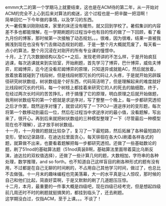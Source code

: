   emmm大二的第一个学期马上就要结束，这也是在ACM待的第二年，从一开始对ACM的完全不上心到后来对算法的痴迷，这个过程也是一把辛酸一把泪啊！</br>
  简单回忆一下今年做的事情，以及学习的东西。</br>
  大一暑假集训刚刚结束，家里的床还没有暖热，就又回到学校了。暑假集训的内容差不多也都能理解，在一学期刷题的过程当中也有目的性的做了一下回顾，看了看九月份的博客，那时候第一次接触了动态规划。。。很难，因为很难，结果一直被我搁浅到现在也没有专门去做动态规划的题，于是一整个月大概就荒废了，每天看一点小的算法，整个月沉浸在对刚开的所有专业课的憧憬中。</br>
  十月，上了几次数据结构以及C++之后，发现老师讲的不怎么样，于是开始疯狂逃课，每次逃课就来到实验室，开始刷题，首先学习了博弈，巴什博弈，威佐夫博弈，尼姆博弈，迄今还没看尼姆博弈的原理，只知道异或就能AC，然后就放着，放着放着就碰到了线段树，但是线段树那冗长的代码让人头疼，于是就开始另辟蹊径研究树状数组，树状数组是个好东西，代码简洁明了，但是理解起来的难度就好比线段树冗长的代码，每一个树枝上都挂着来研究它的人的死去的脑细胞，终于，在经过两次长时间的苦苦挣扎，终于搞懂了它的原理，明白原理之后就开始做题，我用树状数组写的第一个题就是求逆序对，写了整整一个晚上，每一步都研究透彻之后才作罢，既然逆序对懂了，就尝试的写了一下POJ一道逆序对的变形题，每次将第一个数移动到最后一位，然后在过程当中求逆序对的最小值，没看题解，写出来了，很开心。再到后来就把树状数组的三种模型整理了一下（尽管最后一种模型现在也不理解），这才放手树状数组。</br>
  十一月，十一月做的题就比较杂了，复习了一下最短路，然后拓展了各种最短路的变形，譬如记录路径，在迪达拉里面贪心，每天徘徊在各大OJ刷着各样各式的题，就算做不出来，也要看着题解把每一步都研究透彻。还做了一些基础数论的题，刷了51nod的基础算法题（51nod真装B啊，基础算法里面带着莫比乌斯反演，迪达拉的双权值选择），还做了一些计算几何的题，大数相加，字符串的各种处理，数学推理，and so forth。也不知道自己这样盲目的刷各种形式的题有没有用，不过都是在自己无聊的时间刷的，不占用自己其他学习时间，做过了，也总比不去做强。十一月末的趣味编程也完美落幕，大一的水平真是让人惊叹，那时候的自己和他们比起，简直好菜啊，于是又默默的刷了几道题压压惊。</br>
  十二月，本月，最重要的一件事大概是四级吧，现在四级已经考完，但是想起四级前几周还时不时的刷题就挺搞笑的，都挂到临头了，还去刷题。</br>
  这学期没白过，仅指ACM，至于上课。。。不谈了！</br>
